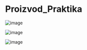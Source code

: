 # Proizvod_Praktika


![image](https://github.com/Aven34/Proizvod_Praktika/assets/123065246/9b8b861a-3de4-49e4-b896-963a6f2c1a52)

![image](https://github.com/Aven34/Proizvod_Praktika/assets/123065246/669f7899-c56e-46ac-886f-c8923b665823)




![image](https://github.com/Aven34/Proizvod_Praktika/assets/123065246/041cc58b-6b65-4a23-afc3-7f717fb13e5e)
